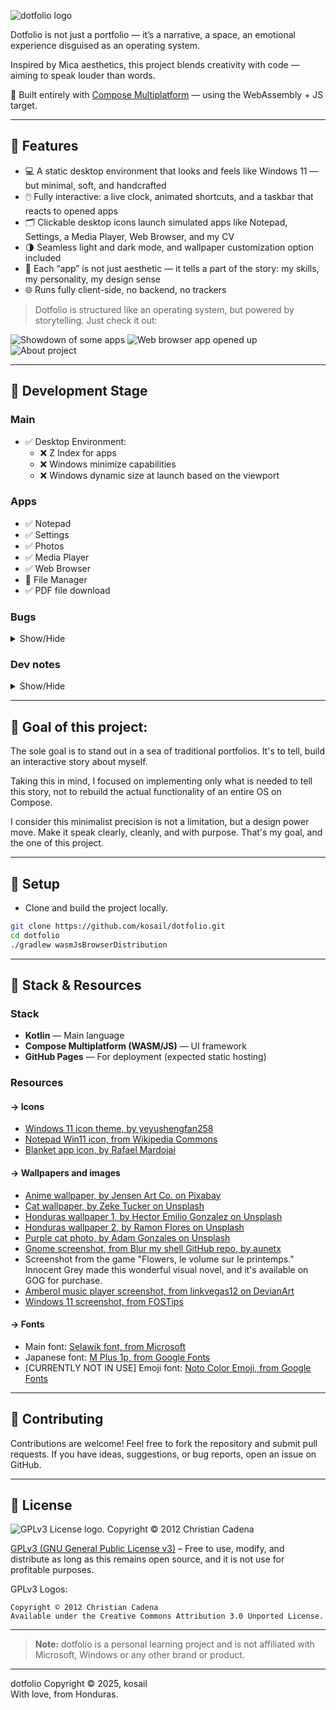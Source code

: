 ![dotfolio logo](repo_images/banner.webp)

Dotfolio is not just a portfolio — it’s a narrative, a space, an emotional experience disguised as an operating system.

Inspired by Mica aesthetics, this project blends creativity with code — aiming to speak louder than words.

🧭 Built entirely with [Compose Multiplatform](https://github.com/JetBrains/compose-multiplatform) — using the WebAssembly + JS target.

---

## 🌼 Features

- 💻 A static desktop environment that looks and feels like Windows 11 — but minimal, soft, and handcrafted
- 🖱️ Fully interactive: a live clock, animated shortcuts, and a taskbar that reacts to opened apps
- 🗂️ Clickable desktop icons launch simulated apps like Notepad, Settings, a Media Player, Web Browser, and my CV
- 🌗 Seamless light and dark mode, and wallpaper customization option included
- 🧠 Each “app” is not just aesthetic — it tells a part of the story: my skills, my personality, my design sense
- 🌐 Runs fully client-side, no backend, no trackers

> Dotfolio is structured like an operating system, but powered by storytelling. Just check it out:


![Showdown of some apps](repo_images/nightly_appearance.webp)
![Web browser app opened up](repo_images/nightly_appearance_3.webp)
![About project](repo_images/nightly_appearance_2.webp)

---
## 🪻 Development Stage
### Main
- ✅ Desktop Environment:
    - ❌ Z Index for apps
    - ❌ Windows minimize capabilities
    - ❌ Windows dynamic size at launch based on the viewport

### Apps
- ✅ Notepad
- ✅ Settings
- ✅ Photos
- ✅ Media Player
- ✅ Web Browser
- 🌱 File Manager
- ✅ PDF file download

### Bugs

<details>
<summary>Show/Hide</summary>

1. ### Windows are going under the shortcut icons, which doesn't make sense.

    Windows should be OVER any other element.

    This might mean that I will have to implement a Z index... bro
    I thought I could have made it without implementing that.

    I already tried to switch positions between DesktopEnvironment and DesktopShortcuts, but it's not that easy it seems.

2. ### When we open a second (or more) window, and we close the first one, the second window moves into the position where the first one was.
    Which doesn't make sense! Windows should have their position independent of other windows.

    I have no idea whatzupp with this and what it is causing it. I'll check on that later on when I finish coding all the "apps" inside dotfolio

3. ### Media player works seamlessly on web target, but in Desktop it has a bug in which if the audio is paused, then it cannot be played again.
    Although, it's okay. This project focuses on web target, and I use desktop implementation just for its hot reload capabilities, which really makes my life easier when quickly prototyping or fast debugging.

</details>


### Dev notes
<details>
<summary>Show/Hide</summary>

### ~~I may end up dropping the file manager app, as the web browser app became extremely efficient in its tasks.~~
   I decided to drop the original idea of the file manager. It will no longer showcase my projects, but instead just serve as a "tech stack" or something like that. Simple, showing only icons.

</details>

---

## 🌺 Goal of this project:

The sole goal is to stand out in a sea of traditional portfolios. It's to tell, build an interactive story about myself.

Taking this in mind, I focused on implementing only what is needed to tell this story, not to rebuild the actual functionality of an entire OS on Compose.

I consider this minimalist precision is not a limitation, but a design power move. Make it speak clearly, cleanly, and with purpose. That's my goal, and the one of this project.

---

## 🌻 Setup

- Clone and build the project locally.

```bash
git clone https://github.com/kosail/dotfolio.git
cd dotfolio
./gradlew wasmJsBrowserDistribution
```

---

## 🔧 Stack & Resources
### Stack
- **Kotlin** — Main language
- **Compose Multiplatform (WASM/JS)** — UI framework
- **GitHub Pages** — For deployment (expected static hosting)

### Resources

#### -> Icons
- [Windows 11 icon theme, by yeyushengfan258](https://github.com/yeyushengfan258/Win11-icon-theme/)
- [Notepad Win11 icon, from Wikipedia Commons](https://commons.wikimedia.org/wiki/File:Notepad_Win11.svg)
- [Blanket app icon, by Rafael Mardojai](https://github.com/rafaelmardojai/blanket)

#### -> Wallpapers and images
- [Anime wallpaper, by Jensen Art Co. on Pixabay](https://pixabay.com/users/jensenartofficial-31380959/)
- [Cat wallpaper, by Zeke Tucker on Unsplash](https://unsplash.com/@zeketucker)
- [Honduras wallpaper 1, by Hector Emilio Gonzalez on Unsplash](https://unsplash.com/@hectoremilio)
- [Honduras wallpaper 2, by Ramon Flores on Unsplash](https://unsplash.com/@ramonantoniof)
- [Purple cat photo, by Adam Gonzales on Unsplash](https://unsplash.com/@adamgonzales)
- [Gnome screenshot, from Blur my shell GitHub repo, by aunetx](https://github.com/aunetx/blur-my-shell)
- Screenshot from the game "Flowers, le volume sur le printemps." Innocent Grey made this wonderful visual novel, and it's available on GOG for purchase.
- [Amberol music player screenshot, from linkvegas12 on DevianArt](https://www.deviantart.com/linkvegas12/art/Fluent-Start-Menu-Style-For-Windows-11-1137827427)
- [Windows 11 screenshot, from FOSTips](https://fostips.com/amberol-music-player-beautiful-design/)

#### -> Fonts
- Main font: [Selawik font, from Microsoft](https://github.com/microsoft/Selawik)
- Japanese font: [M Plus 1p, from Google Fonts](https://fonts.google.com/specimen/M+PLUS+1p)
- [CURRENTLY NOT IN USE] Emoji font: [Noto Color Emoji, from Google Fonts](https://fonts.google.com/noto/specimen/Noto+Color+Emoji)

---

## 💐 Contributing
Contributions are welcome! Feel free to fork the repository and submit pull requests. If you have ideas, suggestions, or bug reports, open an issue on GitHub.

---

[//]: # (## 🎒 What I learned from this project)

[//]: # (---)

## 📜 License
![GPLv3 License logo. Copyright © 2012 Christian Cadena](repo_images/license-logos-by-christian-candena-GNU_GPLv3_License.webp)

[GPLv3 (GNU General Public License v3)](LICENSE.txt) – Free to use, modify, and distribute as long as this remains open source, and it is not use for profitable purposes.

GPLv3 Logos:

    Copyright © 2012 Christian Cadena
    Available under the Creative Commons Attribution 3.0 Unported License.


---
> **Note:** dotfolio is a personal learning project and is not affiliated with Microsoft, Windows or any other brand or product.
---
dotfolio Copyright © 2025, kosail
<br>
With love, from Honduras.